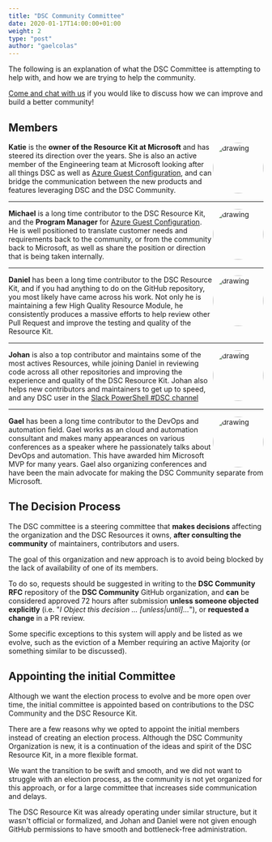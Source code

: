 ```yaml
---
title: "DSC Community Committee"
date: 2020-01-17T14:00:00+01:00
weight: 2
type: "post"
author: "gaelcolas"
---
```


The following is an explanation of what the DSC Committee is attempting to help
with, and how we are trying to help the community.

[Come and chat with us](/community/contact/) if you would like to discuss how
we can improve and build a better community!

## Members

<a href="https://github.com/kwirkykat" target="_blank"><img src="https://avatars0.githubusercontent.com/u/6372220?s=400&v=4" alt="drawing" style="width:100px; display:block; float: right; margin-left: auto;margin-right:auto; padding-left: 0px; border-radius:50%" /></a>

**Katie** is the **owner of the Resource Kit at Microsoft** and has steered
its direction over the years. She is also an active member of the Engineering
team at Microsoft looking after all things DSC as well as
[Azure Guest Configuration](https://docs.microsoft.com/en-us/azure/governance/policy/concepts/guest-configuration),
and can bridge the communication between the new products and features
leveraging DSC and the DSC Community.

<hr />
<a href="https://github.com/mgreenegit" target="_blank"><img src="https://avatars1.githubusercontent.com/u/5178939?s=400&v=4" alt="drawing" style="width:100px; display:block; float: right; margin-left: auto;margin-right:auto; padding-left: 0px; border-radius:50%" /></a>

**Michael** is a long time contributor to the DSC Resource Kit, and the
**Program Manager** for [Azure Guest Configuration](https://docs.microsoft.com/en-us/azure/governance/policy/concepts/guest-configuration).
He is well positioned to translate customer needs and requirements back to the
community, or from the community back to Microsoft, as well as share the
position or direction that is being taken internally.

<hr />
<a href="https://github.com/plagueho" target="_blank"><img src="https://avatars0.githubusercontent.com/u/7589164?s=400&v=4" alt="drawing" style="width:100px; display:block; float: right; margin-left: auto;margin-right:auto; padding-left: 0px; border-radius:50%" /></a>

**Daniel** has been a long time contributor to the DSC Resource Kit, and if you
had anything to do on the GitHub repository, you most likely have came across
his work. Not only he is maintaining a few High Quality Resource Module, he
consistently produces a massive efforts to help review other Pull Request and
improve the testing and quality of the Resource Kit.

<hr />
<a href="https://github.com/johlju" target="_blank"><img src="https://avatars3.githubusercontent.com/u/7189721?s=400&v=4" alt="drawing" style="width:100px; display:block; float: right; margin-left: auto;margin-right:auto; padding-left: 0px; border-radius:50%" /></a>

**Johan** is also a top contributor and maintains some of the most actives
Resources, while joining Daniel in reviewing code across all other repositories
and improving the experience and quality of the DSC Resource Kit. Johan also
helps new contributors and maintainers to get up to speed, and any DSC user in
the [Slack PowerShell #DSC channel](/community/contact/)

<hr />
<a href="https://github.com/gaelcolas" target="_blank"><img src="https://avatars3.githubusercontent.com/u/8962101?s=400&v=4" alt="drawing" style="width:100px; display:block; float: right; margin-left: auto;margin-right:auto; padding-left: 0px; border-radius:50%" /></a>

**Gael** has been a long time contributor to the DevOps and automation field.
Gael works as an cloud and automation consultant and makes many appearances
on various conferences as a speaker where he passionately talks about DevOps
and automation. This have awarded him Microsoft MVP for many years. Gael
also organizing conferences and have been the main advocate for making
the DSC Community separate from Microsoft.

## The Decision Process

The DSC committee is a steering committee that **makes decisions** affecting
the organization and the DSC Resources it owns, **after consulting the community**
of maintainers, contributors and users.

The goal of this organization and new approach is to avoid being blocked by the
lack of availability of one of its members.

To do so, requests should be suggested in writing to the **DSC Community RFC**
repository of the **DSC Community** GitHub organization, and **can** be
considered approved 72 hours after submission
**unless someone objected explicitly**
(i.e. "_I Object this decision ... [unless|until]..._"), or **requested a change**
in a PR review.

Some specific exceptions to this system will apply and be listed as we evolve,
such as the eviction of a Member requiring an active Majority (or something
similar to be discussed).

## Appointing the initial Committee

Although we want the election process to evolve and be more open over time, the
initial committee is appointed based on contributions to the DSC Community and
the DSC Resource Kit.

There are a few reasons why we opted to appoint the initial members instead of
creating an election process. Although the DSC Community Organization is new,
it is a continuation of the ideas and spirit of the DSC Resource Kit, in a more
flexible format.

We want the transition to be swift and smooth, and we did not want to struggle
with an election process, as the community is not yet organized for this approach,
or for a large committee that increases side communication and delays.

The DSC Resource Kit was already operating under similar structure, but it wasn't
official or formalized, and Johan and Daniel were not given enough GitHub
permissions to have smooth and bottleneck-free administration.
